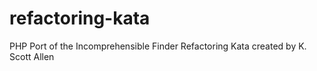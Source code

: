 # refactoring-kata
PHP Port of the Incomprehensible Finder Refactoring Kata created by K. Scott Allen
